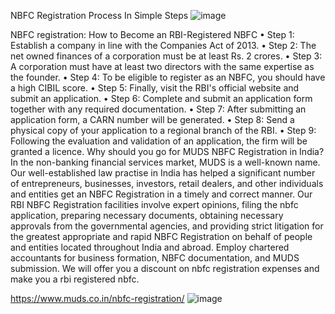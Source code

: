 NBFC Registration Process In Simple Steps
![image](https://user-images.githubusercontent.com/102798589/165140757-62c835c6-5bd5-42cf-8eaf-f263da8eac5a.png)

NBFC registration: How to Become an RBI-Registered NBFC
•	Step 1: Establish a company in line with the Companies Act of 2013.
•	Step 2: The net owned finances of a corporation must be at least Rs. 2 crores.
•	Step 3: A corporation must have at least two directors with the same expertise as the founder.
•	Step 4: To be eligible to register as an NBFC, you should have a high CIBIL score.
•	Step 5: Finally, visit the RBI's official website and submit an application.
•	Step 6: Complete and submit an application form together with any required documentation.
•	Step 7: After submitting an application form, a CARN number will be generated.
•	Step 8: Send a physical copy of your application to a regional branch of the RBI.
•	Step 9: Following the evaluation and validation of an application, the firm will be granted a licence.
Why should you go for MUDS NBFC Registration in India?
In the non-banking financial services market, MUDS is a well-known name. Our well-established law practise in India has helped a significant number of entrepreneurs, businesses, investors, retail dealers, and other individuals and entities get an NBFC Registration in a timely and correct manner. Our RBI NBFC Registration facilities involve expert opinions, filing the nbfc application, preparing necessary documents, obtaining necessary approvals from the governmental agencies, and providing strict litigation for the greatest appropriate and rapid NBFC Registration on behalf of people and entities located throughout India and abroad. Employ chartered accountants for business formation, NBFC documentation, and MUDS submission. We will offer you a discount on nbfc registration expenses and make you a rbi registered nbfc.

https://www.muds.co.in/nbfc-registration/
![image](https://user-images.githubusercontent.com/102798589/165140795-410ca83d-dd94-4b7f-98ff-6f1e6934739d.png)
